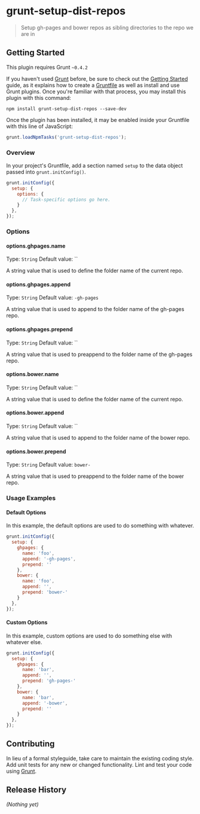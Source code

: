 # grunt-setup-dist-repos

> Setup gh-pages and bower repos as sibling directories to the repo we are in

## Getting Started
This plugin requires Grunt `~0.4.2`

If you haven't used [Grunt](http://gruntjs.com/) before, be sure to check out the [Getting Started](http://gruntjs.com/getting-started) guide, as it explains how to create a [Gruntfile](http://gruntjs.com/sample-gruntfile) as well as install and use Grunt plugins. Once you're familiar with that process, you may install this plugin with this command:

```shell
npm install grunt-setup-dist-repos --save-dev
```

Once the plugin has been installed, it may be enabled inside your Gruntfile with this line of JavaScript:

```js
grunt.loadNpmTasks('grunt-setup-dist-repos');
```

### Overview
In your project's Gruntfile, add a section named `setup` to the data object passed into `grunt.initConfig()`.

```js
grunt.initConfig({
  setup: {
    options: {
      // Task-specific options go here.
    }
  },
});
```

### Options

#### options.ghpages.name
Type: `String`
Default value: ``

A string value that is used to define the folder name of the current repo.

#### options.ghpages.append
Type: `String`
Default value: `-gh-pages`

A string value that is used to append to the folder name of the gh-pages repo.

#### options.ghpages.prepend
Type: `String`
Default value: ``

A string value that is used to preappend to the folder name of the gh-pages repo.

#### options.bower.name
Type: `String`
Default value: ``

A string value that is used to define the folder name of the current repo.

#### options.bower.append
Type: `String`
Default value: ``

A string value that is used to append to the folder name of the bower repo.

#### options.bower.prepend
Type: `String`
Default value: `bower-`

A string value that is used to preappend to the folder name of the bower repo.

### Usage Examples

#### Default Options
In this example, the default options are used to do something with whatever. 

```js
grunt.initConfig({
  setup: {
    ghpages: {
      name: 'foo',
      append: '-gh-pages',
      prepend: ''
    },
    bower: {
      name: 'foo',
      append: '',
      prepend: 'bower-'
    }
  },
});
```

#### Custom Options
In this example, custom options are used to do something else with whatever else. 

```js
grunt.initConfig({
  setup: {
    ghpages: {
      name: 'bar',
      append: '',
      prepend: 'gh-pages-'
    },
    bower: {
      name: 'bar',
      append: '-bower',
      prepend: ''
    }
  },
});
```

## Contributing
In lieu of a formal styleguide, take care to maintain the existing coding style. Add unit tests for any new or changed functionality. Lint and test your code using [Grunt](http://gruntjs.com/).

## Release History
_(Nothing yet)_
